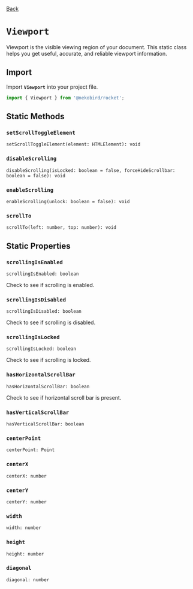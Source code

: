 [Back](./index.md)

# `Viewport`

Viewport is the visible viewing region of your document.
This static class helps you get useful, accurate, and reliable viewport information.

## Import

Import **`Viewport`** into your project file.

```typescript
import { Viewport } from '@nekobird/rocket';
```

## Static Methods

### `setScrollToggleElement`

`setScrollToggleElement(element: HTMLElement): void`

### `disableScrolling`

`disableScrolling(isLocked: boolean = false, forceHideScrollbar: boolean = false): void`

### `enableScrolling`

`enableScrolling(unlock: boolean = false): void`

### `scrollTo`

`scrollTo(left: number, top: number): void`

## Static Properties

### `scrollingIsEnabled`

`scrollingIsEnabled: boolean`

Check to see if scrolling is enabled.

### `scrollingIsDisabled`

`scrollingIsDisabled: boolean`

Check to see if scrolling is disabled.

### `scrollingIsLocked`

`scrollingIsLocked: boolean`

Check to see if scrolling is locked.

### `hasHorizontalScrollBar`

`hasHorizontalScrollBar: boolean`

Check to see if horizontal scroll bar is present.

### `hasVerticalScrollBar`

`hasVerticalScrollBar: boolean`

### `centerPoint`

`centerPoint: Point`

### `centerX`

`centerX: number`

### `centerY`

`centerY: number`

### `width`

`width: number`

### `height`

`height: number`

### `diagonal`

`diagonal: number`
